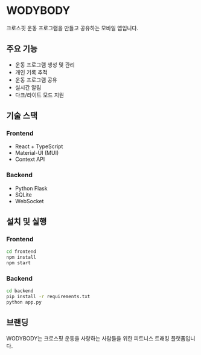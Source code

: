# WODYBODY

크로스핏 운동 프로그램을 만들고 공유하는 모바일 앱입니다.

## 주요 기능

- 운동 프로그램 생성 및 관리
- 개인 기록 추적
- 운동 프로그램 공유
- 실시간 알림
- 다크/라이트 모드 지원

## 기술 스택

### Frontend
- React + TypeScript
- Material-UI (MUI)
- Context API

### Backend
- Python Flask
- SQLite
- WebSocket

## 설치 및 실행

### Frontend
```bash
cd frontend
npm install
npm start
```

### Backend
```bash
cd backend
pip install -r requirements.txt
python app.py
```

## 브랜딩

WODYBODY는 크로스핏 운동을 사랑하는 사람들을 위한 피트니스 트래킹 플랫폼입니다.
